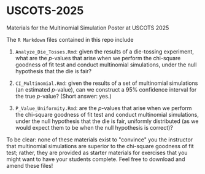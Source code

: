 # USCOTS-2025
Materials for the Multinomial Simulation Poster at USCOTS 2025

The `R Markdown` files contained in this repo include

1. `Analyze_Die_Tosses.Rmd`: given the results of a die-tossing experiment,
what are the $p$-values that arise when we perform the chi-square goodness
of fit test and conduct multinomial simulations, under the null hypothesis
that the die is fair?

2. `CI_Multinomial.Rmd`: given the results of a set of multinomial simulations
(an estimated $p$-value), can we construct a 95% confidence interval for the 
true $p$-value? (Short answer: yes.)

3. `P_Value_Uniformity.Rmd`: are the $p$-values that arise when we perform 
the chi-square goodness of fit test and conduct multinomial simulations, 
under the null hypothesis that the die is fair, uniformly distributed (as
we would expect them to be when the null hypothesis is correct)?

To be clear: none of these materials exist to "convince" you the instructor
that multinomial simulations are superior to the chi-square goodness of fit
test; rather, they are provided as starter materials for exercises that you
might want to have your students complete. Feel free to download and amend
these files!

